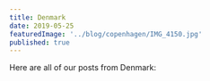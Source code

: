 ```yaml
---
title: Denmark
date: 2019-05-25
featuredImage: '../blog/copenhagen/IMG_4150.jpg'
published: true
---
```


Here are all of our posts from Denmark: